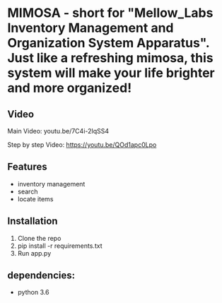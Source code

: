 # MIMOSA - short for "Mellow_Labs Inventory Management and Organization System Apparatus". Just like a refreshing mimosa, this system will make your life brighter and more organized!

## Video
Main Video:
youtu.be/7C4i-2IqSS4

Step by step Video:
https://youtu.be/QOd1apc0Lpo

## Features

- inventory management
- search
- locate items

## Installation

1. Clone the repo
2. pip install -r requirements.txt
4. Run app.py

## dependencies:

- python 3.6
